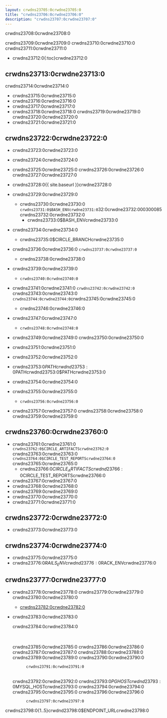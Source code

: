 ```yaml
---
layout: crwdns23705:0crwdne23705:0
title: "crwdns23706:0crwdne23706:0"
description: "crwdns23707:0crwdne23707:0"
---
```

crwdns23708:0crwdne23708:0

crwdns23709:0crwdne23709:0 crwdns23710:0crwdne23710:0 crwdns23711:0crwdne23711:0

- crwdns23712:0{:toc}crwdne23712:0

## crwdns23713:0crwdne23713:0

crwdns23714:0crwdne23714:0

- crwdns23715:0crwdne23715:0
- crwdns23716:0crwdne23716:0
- crwdns23717:0crwdne23717:0
- crwdns23718:0crwdne23718:0 crwdns23719:0crwdne23719:0 crwdns23720:0crwdne23720:0
- crwdns23721:0crwdne23721:0

## crwdns23722:0crwdne23722:0

- crwdns23723:0crwdne23723:0
- crwdns23724:0crwdne23724:0
- crwdns23725:0crwdne23725:0 crwdns23726:0crwdne23726:0 crwdns23727:0crwdne23727:0
- crwdns23728:0{{ site.baseurl }}crwdne23728:0
- crwdns23729:0crwdne23729:0
    
    - crwdns23730:0crwdne23730:0 `crwdns23731:0$BASH_ENVcrwdne23731:0`32:0crwdne23732:000300085crwdns23732:0crwdne23732:0 
        - crwdns23733:0$BASH_ENVcrwdne23733:0

- crwdns23734:0crwdne23734:0
    
    - crwdns23735:0$CIRCLE_BRANCHcrwdne23735:0
- crwdns23736:0crwdne23736:0 `crwdns23737:0crwdne23737:0` 
    - crwdns23738:0crwdne23738:0
- crwdns23739:0crwdne23739:0 
    - `crwdns23740:0crwdne23740:0`
- crwdns23741:0crwdne23741:0 `crwdns23742:0crwdne23742:0` crwdns23743:0crwdne23743:0 `crwdns23744:0crwdne23744:0`crwdns23745:0crwdne23745:0 
    - crwdns23746:0crwdne23746:0

- crwdns23747:0crwdne23747:0
    
    - `crwdns23748:0crwdne23748:0`

- crwdns23749:0crwdne23749:0 crwdns23750:0crwdne23750:0

- crwdns23751:0crwdne23751:0
- crwdns23752:0crwdne23752:0
- crwdns23753:0$PATHcrwdnd23753:0$PATHcrwdnd23753:0$PATHcrwdne23753:0
- crwdns23754:0crwdne23754:0

- crwdns23755:0crwdne23755:0
    
    - `crwdns23756:0crwdne23756:0`
- crwdns23757:0crwdne23757:0 crwdns23758:0crwdne23758:0 crwdns23759:0crwdne23759:0

## crwdns23760:0crwdne23760:0

- crwdns23761:0crwdne23761:0 `crwdns23762:0$CIRCLE_ARTIFACTScrwdne23762:0` crwdns23763:0crwdne23763:0 `crwdns23764:0$CIRCLE_TEST_REPORTScrwdne23764:0` crwdns23765:0crwdne23765:0 
    - crwdns23766:0$CIRCLE_ARTIFACTScrwdnd23766:0$CIRCLE_TEST_REPORTScrwdne23766:0
- crwdns23767:0crwdne23767:0
- crwdns23768:0crwdne23768:0
- crwdns23769:0crwdne23769:0
- crwdns23770:0crwdne23770:0
- crwdns23771:0crwdne23771:0

## crwdns23772:0crwdne23772:0

- crwdns23773:0crwdne23773:0

## crwdns23774:0crwdne23774:0

- crwdns23775:0crwdne23775:0
- crwdns23776:0$RAILS_ENVcrwdnd23776:0$RACK_ENVcrwdne23776:0

## crwdns23777:0crwdne23777:0

- crwdns23778:0crwdne23778:0 crwdns23779:0crwdne23779:0 crwdns23780:0crwdne23780:0 
    - [crwdns23782:0crwdne23782:0](crwdns23781:0crwdne23781:0)

- crwdns23783:0crwdne23783:0
    
    crwdns23784:0crwdne23784:0

    <br /><br />crwdns23785:0crwdne23785:0 crwdns23786:0crwdne23786:0
    crwdns23787:0crwdne23787:0
    crwdns23788:0crwdne23788:0 crwdns23789:0crwdne23789:0 crwdns23790:0crwdne23790:0
    

            crwdns23791:0crwdne23791:0
    

    <br />crwdns23792:0crwdne23792:0
        crwdns23793:0$PGHOSTcrwdnd23793:0$MYSQL_HOSTcrwdne23793:0 crwdns23794:0crwdne23794:0
    crwdns23795:0crwdne23795:0
    crwdns23796:0crwdne23796:0
    

            crwdns23797:0crwdne23797:0
    

crwdns23798:0{1..5}crwdnd23798:0$ENDPOINT_URLcrwdne23798:0